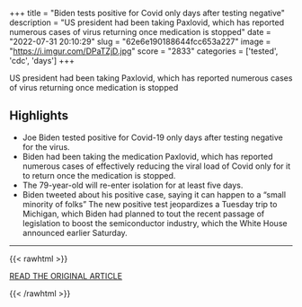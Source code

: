 +++
title = "Biden tests positive for Covid only days after testing negative"
description = "US president had been taking Paxlovid, which has reported numerous cases of virus returning once medication is stopped"
date = "2022-07-31 20:10:29"
slug = "62e6e190188644fcc653a227"
image = "https://i.imgur.com/DPaTZjD.jpg"
score = "2833"
categories = ['tested', 'cdc', 'days']
+++

US president had been taking Paxlovid, which has reported numerous cases of virus returning once medication is stopped

## Highlights

- Joe Biden tested positive for Covid-19 only days after testing negative for the virus.
- Biden had been taking the medication Paxlovid, which has reported numerous cases of effectively reducing the viral load of Covid only for it to return once the medication is stopped.
- The 79-year-old will re-enter isolation for at least five days.
- Biden tweeted about his positive case, saying it can happen to a “small minority of folks” The new positive test jeopardizes a Tuesday trip to Michigan, which Biden had planned to tout the recent passage of legislation to boost the semiconductor industry, which the White House announced earlier Saturday.

---

{{< rawhtml >}}
  <p class="article-category">
    <a target="_blank" href="https://www.theguardian.com/us-news/2022/jul/30/biden-covid-positive-test">READ THE ORIGINAL ARTICLE</a>
  </p>
{{< /rawhtml >}}
